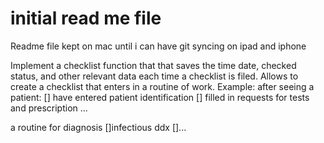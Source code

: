 # initial read me file

Readme file kept on mac until i can have git syncing on ipad and iphone


Implement a checklist function that that saves the time date, checked status, and other relevant data each time a checklist is filed. Allows to create a checklist that enters in a routine of work. Example: after seeing a patient:
[] have entered patient identification
[] filled in requests for tests and prescription
...

a routine for diagnosis
[]infectious ddx
[]...
